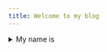```yaml
---
title: Welcome to my blog
---
```


<details>
  <summary>My name is</summary>
  Anna hhuhu
</details>
